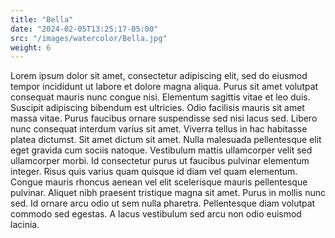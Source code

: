 ```yaml
---
title: "Bella"
date: "2024-02-05T13:25:17-05:00"
src: "/images/watercolor/Bella.jpg"
weight: 6
---
```


Lorem ipsum dolor sit amet, consectetur adipiscing elit, sed do eiusmod tempor incididunt ut labore et dolore magna aliqua. Purus sit amet volutpat consequat mauris nunc congue nisi. Elementum sagittis vitae et leo duis. Suscipit adipiscing bibendum est ultricies. Odio facilisis mauris sit amet massa vitae. Purus faucibus ornare suspendisse sed nisi lacus sed. Libero nunc consequat interdum varius sit amet. Viverra tellus in hac habitasse platea dictumst. Sit amet dictum sit amet. Nulla malesuada pellentesque elit eget gravida cum sociis natoque. Vestibulum mattis ullamcorper velit sed ullamcorper morbi. Id consectetur purus ut faucibus pulvinar elementum integer. Risus quis varius quam quisque id diam vel quam elementum. Congue mauris rhoncus aenean vel elit scelerisque mauris pellentesque pulvinar. Aliquet nibh praesent tristique magna sit amet. Purus in mollis nunc sed. Id ornare arcu odio ut sem nulla pharetra. Pellentesque diam volutpat commodo sed egestas. A lacus vestibulum sed arcu non odio euismod lacinia.
